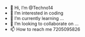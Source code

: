 - 👋 Hi, I’m @Techno14
- 👀 I’m interested in coding
- 🌱 I’m currently learning ...
- 💞️ I’m looking to collaborate on ...
- 📫 How to reach me 7205095826

<!---
Techno14/Techno14 is a ✨ special ✨ repository because its `README.md` (this file) appears on your GitHub profile.
You can click the Preview link to take a look at your changes.
--->
